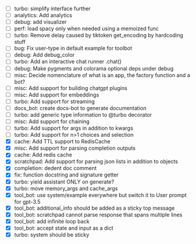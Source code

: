 - [ ] turbo: simplify interface further
- [ ] analytics: Add analytics
- [ ] debug: add visualizer
- [ ] perf: load spacy only when needed using a memoized func
- [ ] turbo: Remove delay caused by tiktoken get_encoding by hardcoding stuff
- [ ] bug: Fix user-type in default example for toolbot
- [ ] debug: Add debug_color
- [ ] turbo: Add an interactive chat runner .chat()
- [ ] debug: Make pygments and colorama optional deps under debug
- [ ] misc: Decide nomenclature of what is an app, the factory function and a bot?
- [ ] misc: Add support for building chatgpt plugins
- [ ] misc: Add support for embeddings
- [ ] turbo: Add support for streaming
- [ ] docs_bot: create docs-bot to generate documentation
- [ ] turbo: add generic type information to @turbo decorator
- [ ] misc: Add support for chaining
- [ ] turbo: Add support for args in addition to kwargs
- [ ] turbo: Add support for n>1 choices and selection
- [x] cache: Add TTL support to RedisCache
- [x] misc: Add support for parsing completion outputs
- [x] cache: Add redis cache
- [x] scratchpad: Add support for parsing json lists in addition to objects
- [x] completion: dedent doc comment
- [x] fix: function docstring and signature getter
- [x] turbo: yield assistant ONLY on generate?
- [x] turbo: move memory_args and cache_args
- [x] tool_bot: use system/example everywhere but switch it to User prompt for gpt-3.5
- [x] tool_bot: additional_info should be added as a sticky top message
- [x] tool_bot: scratchpad cannot parse response that spans multiple lines
- [x] tool_bot: add infinite loop back
- [x] tool_bot: accept state and input as a dict
- [x] turbo: system should be sticky
